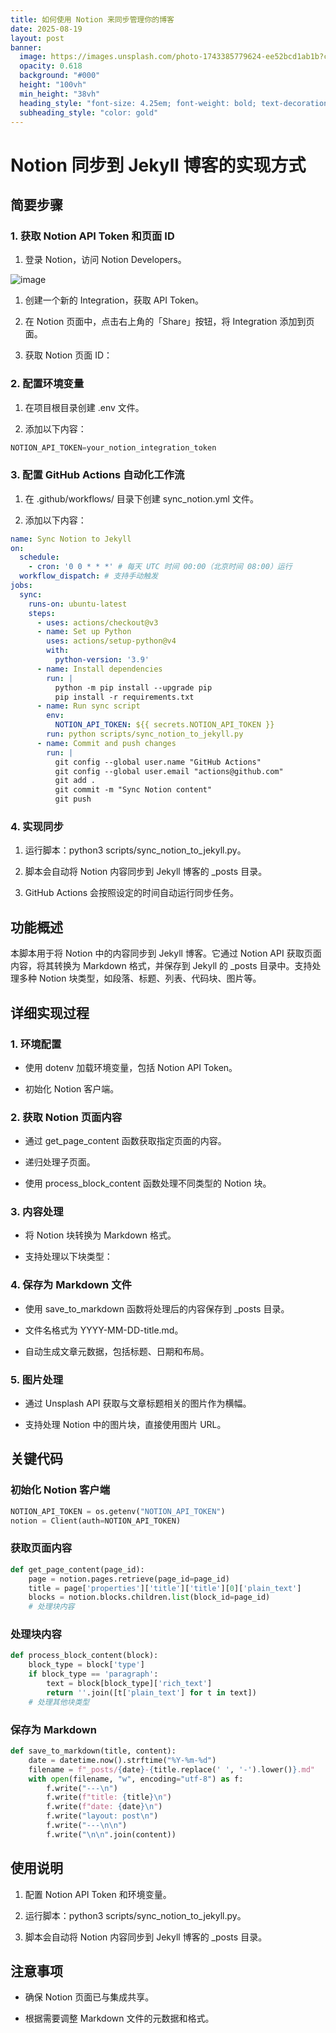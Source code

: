 ```yaml
---
title: 如何使用 Notion 来同步管理你的博客
date: 2025-08-19
layout: post
banner:
  image: https://images.unsplash.com/photo-1743385779624-ee52bcd1ab1b?crop=entropy&cs=tinysrgb&fit=max&fm=jpg&ixid=M3w2OTIwMzJ8MHwxfHJhbmRvbXx8fHx8fHx8fDE3NTU1Nzc1NTN8&ixlib=rb-4.1.0&q=80&w=1080
  opacity: 0.618
  background: "#000"
  height: "100vh"
  min_height: "38vh"
  heading_style: "font-size: 4.25em; font-weight: bold; text-decoration: underline"
  subheading_style: "color: gold"
---
```


# Notion 同步到 Jekyll 博客的实现方式

## 简要步骤

### 1. 获取 Notion API Token 和页面 ID

1. 登录 Notion，访问 Notion Developers。

![image](https://prod-files-secure.s3.us-west-2.amazonaws.com/a7a0cc5a-89b9-4cda-8686-1fba0ca52f40/d19c1afe-dea5-4312-9333-786b0ba83054/image.png?X-Amz-Algorithm=AWS4-HMAC-SHA256&X-Amz-Content-Sha256=UNSIGNED-PAYLOAD&X-Amz-Credential=ASIAZI2LB466RGILDL3Q%2F20250819%2Fus-west-2%2Fs3%2Faws4_request&X-Amz-Date=20250819T042553Z&X-Amz-Expires=3600&X-Amz-Security-Token=IQoJb3JpZ2luX2VjEGcaCXVzLXdlc3QtMiJHMEUCIQCxiTxcoWme1VV7jDsBK1Btlxt2z%2B2FGfUgcPnvnT06KAIgAulA81RLEnlDQ%2BoL6jnfXYMPiCaNK%2BQ%2FTweyhjUhZtwqiAQIsP%2F%2F%2F%2F%2F%2F%2F%2F%2F%2FARAAGgw2Mzc0MjMxODM4MDUiDBR%2FExPdSvq%2FJkcLxyrcA7nuX3cF8HhGGprjToYS7mVxA6TZPVP6we383kbwTS6Fd5HO36%2BXadSzVwVViFYsw41QgZgWk6sMcc0tGJw1EngO7H%2Bc3Pn54Fk3vNg4ufZBJLqCFc01b%2BfdJAo6aMc2mQ6A5bqpd%2B8%2BxuD9Mn75yZ1HkkSv%2FecKdicOiPEyRFGZXyXsMjllGtR78zhySmBV8Jep9SVt33o76kNwoi0T6AwxQ0ge0LwMNirKLpA6b7r4HZc8QzVY35jO7Y8W030guIV0p44sVFSKu76M%2Fv9Hrur5MK1VQIB3RQRvt2TAxT3qOPlt1dRA7oICY5iLiskV34D8whgvqHEnzhtlRslb8JYvYQWB7Q7NzJhDzpmSAxPn0kr%2BPz5D3QpiB9adC8QMqbvZHEUPfsLhowBA2hQoyHhhGRL4PnrH3BcWbRoIk1uLVcEmGnoSReHdQb%2BsbaomYv1iwEWP2oJtYfPh5aoCEBKNAGhtnjCDgZRe8IB3YFM8q%2BUhT68c1AxwwXsfcMHyGkwl%2F6%2Bmov%2FB%2F%2FQUTpsnqvdD2TzxDpE3aZZcIYxKJWXFYGQcvJvNfREN0khPlhrRmqCsuEhWjPU2h8FTxP4FOUxifdcbufCetppIKYy%2BOnF1%2BRu320NOEue1Q5YoMK%2FcjsUGOqUBnUB2x0fOnSMCzTvLWS5nL%2F3DETWF5QNWyQQa3xBd9zldNR2VlyKbKJA7wRlAhX4JhueXOlvNC6TmKdolShcPBBOJU48u2L%2BjTHkSVlYx%2FJkpT2DWHTEUodVgmXU%2BMCDDvYlQkYCRw4rnA%2BzN3wUzogck6SSRJISdh9%2Fqj%2FHoq7nN4Bd8Ds52fOd%2F%2B0x0nxtls0oUMhY7SwxqQyhZo1o02WecSKxn&X-Amz-Signature=fe360f763f0e4037d3ed067e464f4996b4560eda98dd3a0c5df1e4fecf791457&X-Amz-SignedHeaders=host&x-amz-checksum-mode=ENABLED&x-id=GetObject)

1. 创建一个新的 Integration，获取 API Token。

1. 在 Notion 页面中，点击右上角的「Share」按钮，将 Integration 添加到页面。

1. 获取 Notion 页面 ID：


### 2. 配置环境变量

1. 在项目根目录创建 .env 文件。

1. 添加以下内容：

```javascript
NOTION_API_TOKEN=your_notion_integration_token
```

### 3. 配置 GitHub Actions 自动化工作流

1. 在 .github/workflows/ 目录下创建 sync_notion.yml 文件。

1. 添加以下内容：

```yaml
name: Sync Notion to Jekyll
on:
  schedule:
    - cron: '0 0 * * *' # 每天 UTC 时间 00:00（北京时间 08:00）运行
  workflow_dispatch: # 支持手动触发
jobs:
  sync:
    runs-on: ubuntu-latest
    steps:
      - uses: actions/checkout@v3
      - name: Set up Python
        uses: actions/setup-python@v4
        with:
          python-version: '3.9'
      - name: Install dependencies
        run: |
          python -m pip install --upgrade pip
          pip install -r requirements.txt
      - name: Run sync script
        env:
          NOTION_API_TOKEN: ${{ secrets.NOTION_API_TOKEN }}
        run: python scripts/sync_notion_to_jekyll.py
      - name: Commit and push changes
        run: |
          git config --global user.name "GitHub Actions"
          git config --global user.email "actions@github.com"
          git add .
          git commit -m "Sync Notion content"
          git push
```

### 4. 实现同步

1. 运行脚本：python3 scripts/sync_notion_to_jekyll.py。

1. 脚本会自动将 Notion 内容同步到 Jekyll 博客的 _posts 目录。

1. GitHub Actions 会按照设定的时间自动运行同步任务。

## 功能概述

本脚本用于将 Notion 中的内容同步到 Jekyll 博客。它通过 Notion API 获取页面内容，将其转换为 Markdown 格式，并保存到 Jekyll 的 _posts 目录中。支持处理多种 Notion 块类型，如段落、标题、列表、代码块、图片等。

## 详细实现过程

### 1. 环境配置

- 使用 dotenv 加载环境变量，包括 Notion API Token。

- 初始化 Notion 客户端。

### 2. 获取 Notion 页面内容

- 通过 get_page_content 函数获取指定页面的内容。

- 递归处理子页面。

- 使用 process_block_content 函数处理不同类型的 Notion 块。

### 3. 内容处理

- 将 Notion 块转换为 Markdown 格式。

- 支持处理以下块类型：


### 4. 保存为 Markdown 文件

- 使用 save_to_markdown 函数将处理后的内容保存到 _posts 目录。

- 文件名格式为 YYYY-MM-DD-title.md。

- 自动生成文章元数据，包括标题、日期和布局。

### 5. 图片处理

- 通过 Unsplash API 获取与文章标题相关的图片作为横幅。

- 支持处理 Notion 中的图片块，直接使用图片 URL。

## 关键代码

### 初始化 Notion 客户端

```python
NOTION_API_TOKEN = os.getenv("NOTION_API_TOKEN")
notion = Client(auth=NOTION_API_TOKEN)
```

### 获取页面内容

```python
def get_page_content(page_id):
    page = notion.pages.retrieve(page_id=page_id)
    title = page['properties']['title']['title'][0]['plain_text']
    blocks = notion.blocks.children.list(block_id=page_id)
    # 处理块内容
```

### 处理块内容

```python
def process_block_content(block):
    block_type = block['type']
    if block_type == 'paragraph':
        text = block[block_type]['rich_text']
        return ''.join([t['plain_text'] for t in text])
    # 处理其他块类型
```

### 保存为 Markdown

```python
def save_to_markdown(title, content):
    date = datetime.now().strftime("%Y-%m-%d")
    filename = f"_posts/{date}-{title.replace(' ', '-').lower()}.md"
    with open(filename, "w", encoding="utf-8") as f:
        f.write("---\n")
        f.write(f"title: {title}\n")
        f.write(f"date: {date}\n")
        f.write("layout: post\n")
        f.write("---\n\n")
        f.write("\n\n".join(content))
```

## 使用说明

1. 配置 Notion API Token 和环境变量。

1. 运行脚本：python3 scripts/sync_notion_to_jekyll.py。

1. 脚本会自动将 Notion 内容同步到 Jekyll 博客的 _posts 目录。

## 注意事项

- 确保 Notion 页面已与集成共享。

- 根据需要调整 Markdown 文件的元数据和格式。